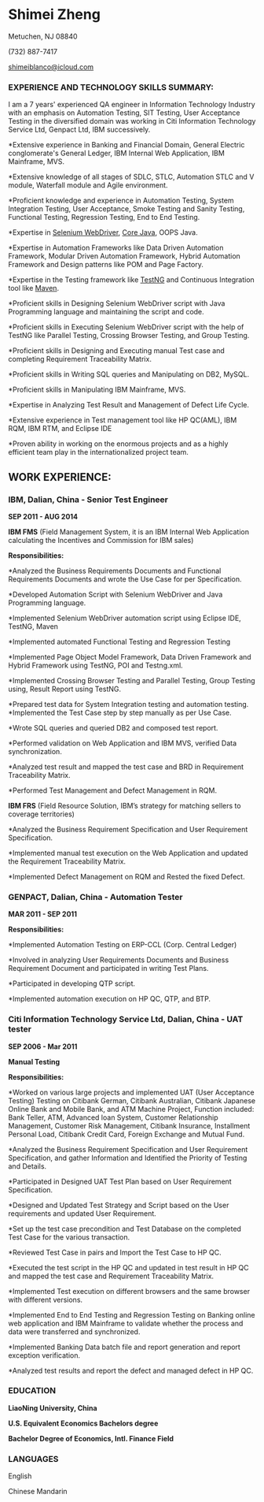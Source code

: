 # Shimei Zheng

Metuchen, NJ 08840

(732) 887-7417

shimeiblanco@icloud.com

### **EXPERIENCE AND TECHNOLOGY SKILLS SUMMARY:**

I am a 7 years' experienced QA engineer in Information Technology Industry with an emphasis on Automation Testing, SIT Testing, User Acceptance Testing in the diversified domain was working in Citi Information Technology Service Ltd, Genpact Ltd, IBM successively.

*Extensive experience in Banking and Financial Domain, General Electric conglomerate's General Ledger, IBM Internal Web Application, IBM Mainframe, MVS.

*Extensive knowledge of all stages of SDLC, STLC, Automation STLC and V module, Waterfall module and Agile environment.

*Proficient knowledge and experience in Automation Testing, System Integration Testing, User Acceptance, Smoke Testing and Sanity Testing, Functional Testing, Regression Testing, End to End Testing.

*Expertise in [Selenium WebDriver](https://www.seleniumhq.org), [Core Java](https://java.com/en/download/), OOPS Java.

*Expertise in Automation Frameworks like Data Driven Automation Framework, Modular Driven Automation Framework, Hybrid Automation Framework and Design patterns like POM and Page Factory.

*Expertise in the Testing framework like [TestNG](https://testng.org/doc/index.html) and Continuous Integration tool like [Maven](https://maven.apache.org).

*Proficient skills in Designing Selenium WebDriver script with Java Programming language and maintaining the script and code.

*Proficient skills in Executing Selenium WebDriver script with the help of TestNG like Parallel Testing, Crossing Browser Testing, and Group Testing.

*Proficient skills in Designing and Executing manual Test case and completing Requirement Traceability Matrix.

*Proficient skills in Writing SQL queries and Manipulating on DB2, MySQL.

*Proficient skills in Manipulating IBM Mainframe, MVS.

*Expertise in Analyzing Test Result and Management of Defect Life Cycle.

*Extensive experience in Test management tool like HP QC(AML), IBM RQM, IBM RTM, and Eclipse IDE

*Proven ability in working on the enormous projects and as a highly efficient team play in the internationalized project team.

## **WORK EXPERIENCE:**

### **IBM,  Dalian, China - Senior Test Engineer**

**SEP 2011 - AUG 2014**

**IBM FMS** (Field Management System, it is an IBM Internal Web Application calculating the Incentives and Commission for IBM sales)

**Responsibilities:**

*Analyzed the Business Requirements Documents and Functional Requirements Documents and wrote the Use Case for per Specification.

*Developed Automation Script with Selenium WebDriver and Java Programming language.

*Implemented Selenium WebDriver automation script using Eclipse IDE, TestNG, Maven

*Implemented automated Functional Testing and Regression Testing

*Implemented Page Object Model Framework, Data Driven Framework and Hybrid Framework using TestNG, POI and Testng.xml.

*Implemented Crossing Browser Testing and Parallel Testing, Group Testing using, Result Report using TestNG.

*Prepared test data for System Integration testing and automation testing.
*Implemented the Test Case step by step manually as per Use Case.

*Wrote SQL queries and queried DB2 and composed test report.

*Performed validation on Web Application and IBM MVS, verified Data synchronization.

*Analyzed test result and mapped the test case and BRD in Requirement Traceability Matrix.

*Performed Test Management and Defect Management in RQM.

**IBM FRS** (Field Resource Solution, IBM’s strategy for matching sellers to coverage territories)

*Analyzed the Business Requirement Specification and User Requirement Specification.

*Implemented manual test execution on the Web Application and updated the Requirement Traceability Matrix.

*Implemented Defect Management on RQM and Rested the fixed Defect.

### **GENPACT, Dalian, China - Automation Tester**

**MAR 2011 - SEP 2011**

**Responsibilities:**

*Implemented Automation Testing on ERP-CCL (Corp. Central Ledger)

*Involved in analyzing User Requirements Documents and Business Requirement Document and participated in writing Test Plans.

*Participated in developing QTP script.

*Implemented automation execution on HP QC, QTP, and BTP.

### **Citi Information Technology Service Ltd, Dalian, China - UAT tester**

**SEP 2006 - Mar 2011**

**Manual Testing**

**Responsibilities:**

*Worked on various large projects and implemented UAT (User Acceptance Testing) Testing on Citibank German, Citibank Australian, Citibank Japanese Online Bank and Mobile Bank, and ATM Machine Project, Function included: Bank Teller, ATM, Advanced loan System, Customer Relationship Management, Customer Risk Management, Citibank Insurance, Installment Personal Load, Citibank Credit Card, Foreign Exchange and Mutual Fund.

*Analyzed the Business Requirement Specification and User Requirement Specification, and gather Information and Identified the Priority of Testing and Details.

*Participated in Designed UAT Test Plan based on User Requirement Specification.

*Designed and Updated Test Strategy and Script based on the User requirements and updated User Requirement.

*Set up the test case precondition and Test Database on the completed Test Case for the various transaction.

*Reviewed Test Case in pairs and Import the Test Case to HP QC.

*Executed the test script in the HP QC and updated in test result in HP QC and mapped the test case and Requirement Traceability Matrix.

*Implemented Test execution on different browsers and the same browser with different versions.

*Implemented End to End Testing and Regression Testing on Banking online web application and IBM Mainframe to validate whether the process and data were transferred and synchronized.

*Implemented Banking Data batch file and report generation and report exception verification.

*Analyzed test results and report the defect and managed defect in HP QC.

### **EDUCATION**

**LiaoNing University, China**

**U.S. Equivalent Economics Bachelors degree**

**Bachelor Degree of Economics, Intl. Finance Field**

### **LANGUAGES**

English

Chinese Mandarin
